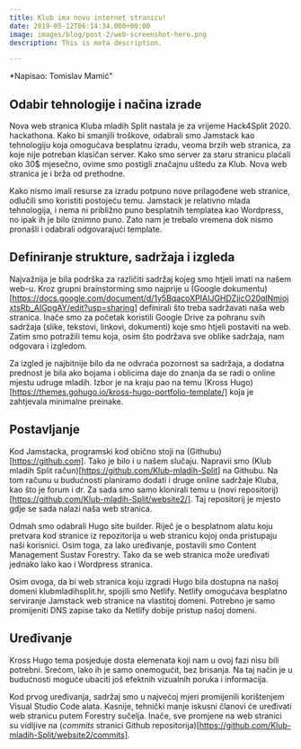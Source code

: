 ```yaml
---
title: Klub ima novu internet stranicu!
date: 2019-05-12T06:14:34.000+00:00
image: images/blog/post-2/web-screenshot-hero.png
description: This is meta description.

---
```

*Napisao: Tomislav Mamić"

## Odabir tehnologije i načina izrade
Nova web stranica Kluba mladih Split nastala je za vrijeme Hack4Split 2020. hackathona. Kako bi smanjili troškove, odabrali smo Jamstack kao tehnologiju koja omogućava besplatnu izradu, veoma brzih web stranica, za koje nije potreban klasičan server. Kako smo server za staru stranicu plaćali oko 30$ mjesečno, ovime smo postigli značajnu uštedu za Klub. Nova web stranica je i brža od prethodne.

Kako nismo imali resurse za izradu potpuno nove prilagođene web stranice, odlučili smo koristiti postojeću temu. Jamstack je relativno mlada tehnologija, i nema ni približno puno besplatnih templatea kao Wordpress, no ipak ih je bilo iznimno puno. Zato nam je trebalo vremena dok nismo pronašli i odabrali odgovarajući template.

## Definiranje strukture, sadržaja i izgleda
Najvažnija je bila podrška za različiti sadržaj kojeg smo htjeli imati na našem web-u. Kroz grupni brainstorming smo najprije u (Google dokumentu)[https://docs.google.com/document/d/1y5BqacoXPIAIJGHDZjicO20qlNmiojxtsRb_AIGpgAY/edit?usp=sharing] definirali što treba sadržavati naša web stranica. Inače smo za početak koristili Google Drive za pohranu svih sadržaja (slike, tekstovi, linkovi, dokumenti) koje smo htjeli postaviti na web. Zatim smo potražili temu koja, osim što podržava sve oblike sadržaja, nam odgovara i izgledom.

Za izgled je najbitnije bilo da ne odvraća pozornost sa sadržaja, a dodatna prednost je bila ako bojama i oblicima daje do znanja da se radi o online mjestu udruge mladih. Izbor je na kraju pao na temu (Kross Hugo)[https://themes.gohugo.io/kross-hugo-portfolio-template/] koja je zahtjevala minimalne preinake.

## Postavljanje
Kod Jamstacka, programski kod obično stoji na (Githubu)[https://github.com]. Tako je bilo i u našem slučaju. Napravii smo (Klub mladih Split račun)[https://github.com/Klub-mladih-Split] na Githubu. Na tom računu u budućnosti planiramo dodati i druge online sadržaje Kluba, kao što je forum i dr. Za sada smo samo klonirali temu u (novi repositorij)[https://github.com/Klub-mladih-Split/website2/]. Taj repositorij je mjesto gdje se sada nalazi naša web stranica.

Odmah smo odabrali Hugo site builder. Riječ je o besplatnom alatu koju pretvara kod stranice iz repozitorija u web stranicu kojoj onda pristupaju naši korisnici. Osim toga, za lako uređivanje, postavili smo Content Management Sustav Forestry. Tako da se web stranica može uređivati jednako lako kao i Wordpress stranica.

Osim ovoga, da bi web stranica koju izgradi Hugo bila dostupna na našoj domeni klubmladihsplit.hr, spojili smo Netlify. Netlify omogućava besplatno serviranje Jamstack web stranice na vlastitoj domeni. Potrebno je samo promijeniti DNS zapise tako da Netlify dobije pristup našoj domeni.

## Uređivanje
Kross Hugo tema posjeduje dosta elemenata koji nam u ovoj fazi nisu bili potrebni. Srećom, lako ih je samo onemogućit, bez brisanja. Na taj način je u budućnosti moguće ubaciti još efektnih vizualnih poruka i informacija.

Kod prvog uređivanja, sadržaj smo u najvećoj mjeri promijenili korištenjem Visual Studio Code alata. Kasnije, tehnički manje iskusni članovi će uređivati web stranicu putem Forestry sučelja. Inače, sve promjene na web stranici su vidljive na (*commits* stranici Github repositorija)[https://github.com/Klub-mladih-Split/website2/commits].